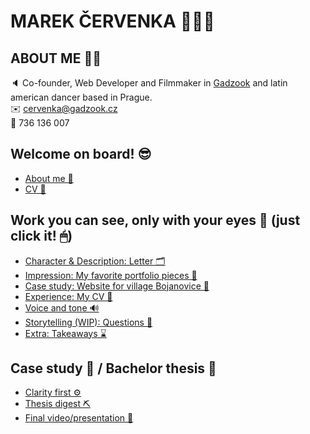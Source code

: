 # MAREK ČERVENKA 🙋🏻‍♂️

## ABOUT ME ✍🏻

🔈 Co-founder, Web Developer and Filmmaker in <a href="https://gadzook.cz">Gadzook</a> and latin american dancer based in Prague.<br>
✉️ cervenka@gadzook.cz<br>
📱 736 136 007<br> 

## Welcome on board! 😎

- [About me 📌](https://black2589.github.io/en-for-designers/03-aboutness/03-aboutness)
- [CV 📌](case-study.md)


## Work you can see, only with your eyes 👀 (just click it! 🖱)

- [Character & Description: Letter 🗂](https://black2589.github.io/en-for-designers/01-character-description/character-description)
- [Impression: My favorite portfolio pieces 📄](https://black2589.github.io/en-for-designers/02-impression/impression)
- [Case study: Website for village Bojanovice 📓](https://black2589.github.io/en-for-designers/03-aboutness/case-study.html)
- [Experience: My CV 📝](https://black2589.github.io/en-for-designers/04-experience/04-experience)
- [Voice and tone 🔊](https://black2589.github.io/en-for-designers/05-voice-tone/voice-tone)
- [Storytelling (WIP): Questions 📎](https://black2589.github.io/en-for-designers/06-storytelling/storytelling)
- [Extra: Takeaways ⌛️](https://black2589.github.io/en-for-designers/extra-takeaways/extra)

## Case study 📝 / Bachelor thesis 📕

- [Clarity first ⚙️](https://black2589.github.io/en-for-designers/08-clarity-first/clarity-first)
- [Thesis digest ⛏](https://black2589.github.io/en-for-designers/10-thesis-digest/thesis-digest)
- [Final video/presentation 🎥](https://youtu.be/o4nnrepXnkI)




